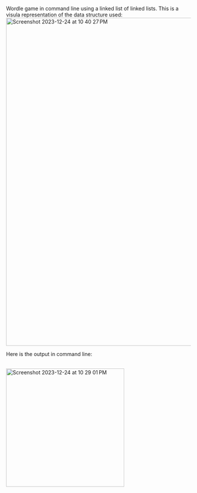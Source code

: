 Wordle game in command line using a linked list of linked lists.
This is a visula representation of the data structure used: <br/>
<img width="893" alt="Screenshot 2023-12-24 at 10 40 27 PM" src="https://github.com/norgera/Wordle/assets/95401214/26a65ac6-c014-4750-af80-3166d1ee1980">

Here is the output in command line: <br/> <br/>

<img width="322" alt="Screenshot 2023-12-24 at 10 29 01 PM" src="https://github.com/norgera/Wordle/assets/95401214/9611c2d0-5a3f-49cc-b715-1c34fd73be02">
